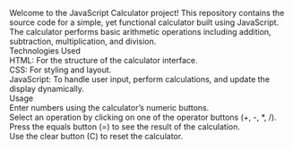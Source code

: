 Welcome to the JavaScript Calculator project! This repository contains the source code for a simple, yet functional calculator built using JavaScript. The calculator performs basic arithmetic operations including addition, subtraction, multiplication, and division.<br>Technologies Used
<br> HTML: For the structure of the calculator interface.
<br> CSS: For styling and layout.
<br> JavaScript: To handle user input, perform calculations, and update the display dynamically.<br>
Usage<br>
Enter numbers using the calculator’s numeric buttons.<br>
Select an operation by clicking on one of the operator buttons (+, -, *, /).<br>
Press the equals button (=) to see the result of the calculation.<br>
Use the clear button (C) to reset the calculator.<br>

